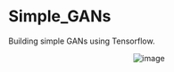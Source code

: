 # Simple_GANs

Building simple GANs using Tensorflow.



<div style="text-align: center;">

![image](https://github.com/denizgulal/Simple_GANs/assets/91977648/7be6ab87-5f64-45af-ae8d-97eea518b4ff)

</div>
